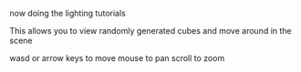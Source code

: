 now doing the lighting tutorials


This allows you to view randomly generated cubes and move around in the scene

wasd or arrow keys to move
mouse to pan
scroll to zoom
